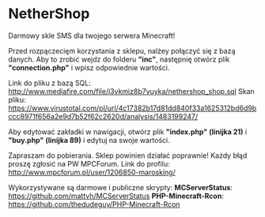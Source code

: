 # NetherShop
Darmowy skle SMS dla twojego serwera Minecraft!


Przed rozpączecięm korzystania z sklepu, nalżey połączyć się z bazą danych. Aby to zrobić wejdz do folderu <b>"inc"</b>, następnię otwórz plik <b>"connection.php"</b> i wpisz odpowiednie wartości.

Link do pliku z bazą SQL: http://www.mediafire.com/file/i3vkmiz8b7vuyka/nethershop_shop.sql
Skan pliku: https://www.virustotal.com/pl/url/4c17382b17d81dd840f33a1625312bd6d9bccc8971f656a2e9d7b52f62c2620d/analysis/1483199247/

Aby edytować zakładki w nawigacji, otwórz plik <b>"index.php" (linijka 21)</b>  i <b>"buy.php" (linijka 89)</b> i edytuj na swoje wartości.

Zapraszam do pobierania. Sklep powinien działać poprawnie! Każdy błąd proszę zgłosić na PW MPCForum.
Link do profilu: http://www.mpcforum.pl/user/1206850-marosking/

Wykorzystywane są darmowe i publiczne skrypty:
<b>MCServerStatus</b>: https://github.com/mattvh/MCServerStatus
<b>PHP-Minecraft-Rcon</b>: https://github.com/thedudeguy/PHP-Minecraft-Rcon
